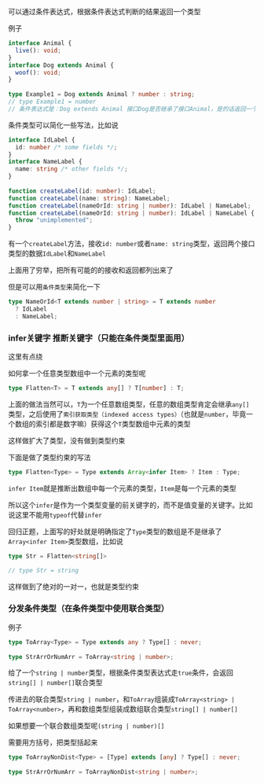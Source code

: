 可以通过条件表达式，根据条件表达式判断的结果返回一个类型

例子

```TypeScript
interface Animal {
  live(): void;
}
interface Dog extends Animal {
  woof(): void;
}
 
type Example1 = Dog extends Animal ? number : string;
// type Example1 = number
// 条件表达式是：Dog extends Animal 接口Dog是否继承了接口Animal，是的话返回一个number类型，不是则返回string类型
```

条件类型可以简化一些写法，比如说

```TypeScript
interface IdLabel {
  id: number /* some fields */;
}
interface NameLabel {
  name: string /* other fields */;
}
 
function createLabel(id: number): IdLabel;
function createLabel(name: string): NameLabel;
function createLabel(nameOrId: string | number): IdLabel | NameLabel;
function createLabel(nameOrId: string | number): IdLabel | NameLabel {
  throw "unimplemented";
}
```

有一个`createLabel`方法，接收`id: number`或者`name: string`类型，返回两个接口类型的数据`IdLabel`和`NameLabel`

上面用了穷举，把所有可能的的接收和返回都列出来了

但是可以用`条件类型`来简化一下

```TypeScript
type NameOrId<T extends number | string> = T extends number
  ? IdLabel
  : NameLabel;
```



### infer关键字 推断关键字（只能在条件类型里面用）

这里有点绕

如何拿一个任意类型数组中一个元素的类型呢

```TypeScript
type Flatten<T> = T extends any[] ? T[number] : T;
```

上面的做法当然可以，`T`为一个任意数组类型，任意的数组类型肯定会继承`any[]`类型，之后使用了`索引获取类型（indexed access types）`（也就是`number`，毕竟一个数组的索引都是数字嘛）获得这个`T`类型数组中元素的类型

这样做扩大了类型，没有做到类型约束

下面是做了类型约束的写法

```TypeScript
type Flatten<Type> = Type extends Array<infer Item> ? Item : Type;
```

`infer Item`就是推断出数组中每一个元素的类型，`Item`是每一个元素的类型

所以这个`infer`是作为一个类型变量的前关键字的，而不是值变量的关键字。比如说这里不能用`typeof`代替`infer`

回归正题，上面写的好处就是明确指定了`Type`类型的数组是不是继承了`Array<infer Item>`类型数组，比如说

```TypeScript
type Str = Flatten<string[]>

// type Str = string
```

这样做到了绝对的一对一，也就是类型约束



### 分发条件类型（在条件类型中使用联合类型）

例子

```TypeScript
type ToArray<Type> = Type extends any ? Type[] : never;
 
type StrArrOrNumArr = ToArray<string | number>;
```

给了一个`string | number`类型，根据条件类型表达式走`true`条件，会返回`string[] | number[]`联合类型

传进去的联合类型`string | number`，和`ToArray`组装成`ToArray<string> | ToArray<number>`，再和数组类型组装成数组联合类型`string[] | number[]`

如果想要一个联合数组类型呢`(string | number)[]`

需要用方括号，把类型括起来

```TypeScript
type ToArrayNonDist<Type> = [Type] extends [any] ? Type[] : never;
 
type StrArrOrNumArr = ToArrayNonDist<string | number>;
```



